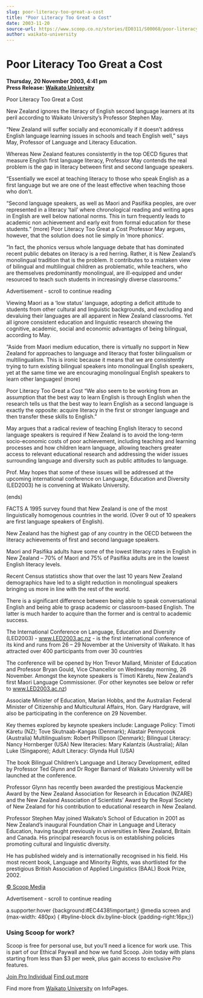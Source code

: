 ```yaml
---
slug: poor-literacy-too-great-a-cost
title: "Poor Literacy Too Great a Cost"
date: 2003-11-20
source-url: https://www.scoop.co.nz/stories/ED0311/S00068/poor-literacy-too-great-a-cost.htm
author: waikato-university
---
```

Poor Literacy Too Great a Cost
==============================

**Thursday, 20 November 2003, 4:41 pm**  
**Press Release: [Waikato University](https://info.scoop.co.nz/Waikato_University)**

  
Poor Literacy Too Great a Cost

New Zealand ignores the literacy of English second language learners at its peril according to Waikato University’s Professor Stephen May.

“New Zealand will suffer socially and economically if it doesn’t address English language learning issues in schools and teach English well,” says May, Professor of Language and Literacy Education.

Whereas New Zealand features consistently in the top OECD figures that measure English first language literacy, Professor May contends the real problem is the gap in literacy between first and second language speakers.

“Essentially we excel at teaching literacy to those who speak English as a first language but we are one of the least effective when teaching those who don’t.

“Second language speakers, as well as Maori and Pasifika peoples, are over represented in a literacy ‘tail’ where chronological reading and writing ages in English are well below national norms. This in turn frequently leads to academic non achievement and early exit from formal education for these students.” (more) Poor Literacy Too Great a Cost Professor May argues, however, that the solution does not lie simply in ‘more phonics’.

“In fact, the phonics versus whole language debate that has dominated recent public debates on literacy is a red herring. Rather, it is New Zealand’s monolingual tradition that is the problem. It contributes to a mistaken view of bilingual and multilingual children as problematic, while teachers, who are themselves predominantly monolingual, are ill-equipped and under resourced to teach such students in increasingly diverse classrooms.”

Advertisement - scroll to continue reading





Viewing Maori as a ‘low status’ language, adopting a deficit attitude to students from other cultural and linguistic backgrounds, and excluding and devaluing their languages are all apparent in New Zealand classrooms. Yet all ignore consistent education and linguistic research showing the cognitive, academic, social and economic advantages of being bilingual, according to May.

“Aside from Maori medium education, there is virtually no support in New Zealand for approaches to language and literacy that foster bilingualism or multilingualism. This is ironic because it means that we are consistently trying to turn existing bilingual speakers into monolingual English speakers, yet at the same time we are encouraging monolingual English speakers to learn other languages! (more)

Poor Literacy Too Great a Cost “We also seem to be working from an assumption that the best way to learn English is through English when the research tells us that the best way to learn English as a second language is exactly the opposite: acquire literacy in the first or stronger language and then transfer these skills to English.”

May argues that a radical review of teaching English literacy to second language speakers is required if New Zealand is to avoid the long-term socio-economic costs of poor achievement, including teaching and learning processes and how children learn language, allowing teachers greater access to relevant educational research and addressing the wider issues surrounding language and diversity such as public attitudes to language.

Prof. May hopes that some of these issues will be addressed at the upcoming international conference on Language, Education and Diversity (LED2003) he is convening at Waikato University.

(ends)

FACTS A 1995 survey found that New Zealand is one of the most linguistically homogenous countries in the world. (Over 9 out of 10 speakers are first language speakers of English).

New Zealand has the highest gap of any country in the OECD between the literacy achievements of first and second language speakers.

Maori and Pasifika adults have some of the lowest literacy rates in English in New Zealand – 70% of Maori and 75% of Pasifika adults are in the lowest English literacy levels.

Recent Census statistics show that over the last 10 years New Zealand demographics have led to a slight reduction in monolingual speakers bringing us more in line with the rest of the world.

There is a significant difference between being able to speak conversational English and being able to grasp academic or classroom-based English. The latter is much harder to acquire than the former and is central to academic success.

The International Conference on Language, Education and Diversity (LED2003) - www.LED2003.ac.nz - is the first international conference of its kind and runs from 26 – 29 November at the University of Waikato. It has attracted over 400 participants from over 30 countries

The conference will be opened by Hon Trevor Mallard, Minister of Education and Professor Bryan Gould, Vice Chancellor on Wednesday morning, 26 November. Amongst the keynote speakers is Tïmoti Käretu, New Zealand’s first Maori Language Commissioner. (For other keynotes see below or refer to www.LED2003.ac.nz)

Associate Minister of Education, Marian Hobbs, and the Australian Federal Minister of Citizenship and Multicultural Affairs, Hon. Gary Hardgrave, will also be participating in the conference on 29 November.

Key themes explored by keynote speakers include: Language Policy: Tïmoti Käretu (NZ); Tove Skutnaab-Kangas (Denmark); Alastair Pennycook (Australia) Multilingualism: Robert Phillipson (Denmark); Bilingual Literacy: Nancy Hornberger (USA) New literacies: Mary Kalantzis (Australia); Allan Luke (Singapore); Adult Literacy: Glynda Hull (USA)

The book Bilingual Children’s Language and Literacy Development, edited by Professor Ted Glynn and Dr Roger Barnard of Waikato University will be launched at the conference.

Professor Glynn has recently been awarded the prestigious Mackenzie Award by the New Zealand Association for Research in Education (NZARE) and the New Zealand Association of Scientists’ Award by the Royal Society of New Zealand for his contribution to educational research in New Zealand.

Professor Stephen May joined Waikato’s School of Education in 2001 as New Zealand’s inaugural Foundation Chair in Language and Literacy Education, having taught previously in universities in New Zealand, Britain and Canada. His principal research focus is on establishing policies promoting cultural and linguistic diversity.

He has published widely and is internationally recognised in his field. His most recent book, Language and Minority Rights, was shortlisted for the prestigious British Association of Applied Linguistics (BAAL) Book Prize, 2002.  

[© Scoop Media](http://www.scoop.co.nz/about/terms.html)  

Advertisement - scroll to continue reading



a.supporter:hover {background:#EC4438!important;} @media screen and (max-width: 480px) { #byline-block div.byline-block {padding-right:16px;}}

### Using Scoop for work?

Scoop is free for personal use, but you’ll need a licence for work use. This is part of our Ethical Paywall and how we fund Scoop. Join today with plans starting from less than $3 per week, plus gain access to exclusive _Pro_ features.  
  
[Join Pro Individual](https://pro.scoop.co.nz/Individual/?from=ProIn24) [Find out more](https://pro.scoop.co.nz/using-scoop-for-work/?from=ProIn24)

Find more from [Waikato University](https://info.scoop.co.nz/Waikato_University) on InfoPages.